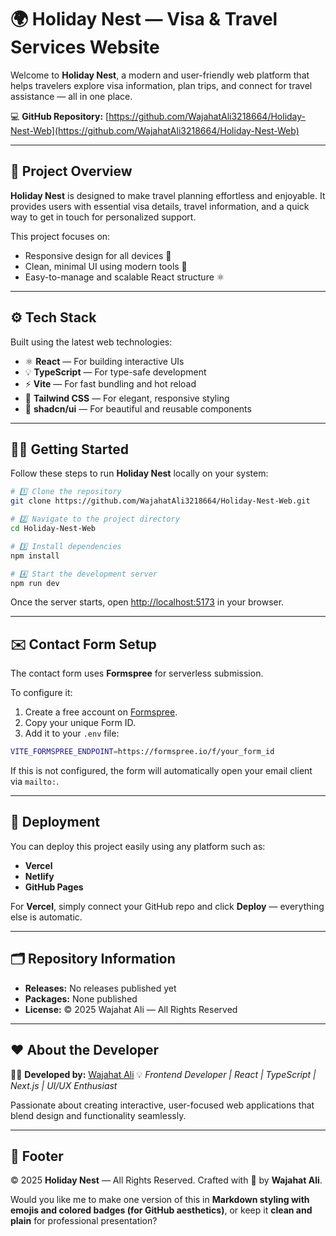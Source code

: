 # 🌍 Holiday Nest — Visa & Travel Services Website

Welcome to **Holiday Nest**, a modern and user-friendly web platform that helps travelers explore visa information, plan trips, and connect for travel assistance — all in one place.

💻 **GitHub Repository:** [https://github.com/WajahatAli3218664/Holiday-Nest-Web](https://github.com/WajahatAli3218664/Holiday-Nest-Web)

---

## 🧾 Project Overview

**Holiday Nest** is designed to make travel planning effortless and enjoyable.
It provides users with essential visa details, travel information, and a quick way to get in touch for personalized support.

This project focuses on:

* Responsive design for all devices 📱
* Clean, minimal UI using modern tools 🎨
* Easy-to-manage and scalable React structure ⚛️

---

## ⚙️ Tech Stack

Built using the latest web technologies:

* ⚛️ **React** — For building interactive UIs
* 💡 **TypeScript** — For type-safe development
* ⚡ **Vite** — For fast bundling and hot reload
* 🎨 **Tailwind CSS** — For elegant, responsive styling
* 🧩 **shadcn/ui** — For beautiful and reusable components

---

## 🧑‍💻 Getting Started

Follow these steps to run **Holiday Nest** locally on your system:

```bash
# 1️⃣ Clone the repository
git clone https://github.com/WajahatAli3218664/Holiday-Nest-Web.git

# 2️⃣ Navigate to the project directory
cd Holiday-Nest-Web

# 3️⃣ Install dependencies
npm install

# 4️⃣ Start the development server
npm run dev
```

Once the server starts, open [http://localhost:5173](http://localhost:5173) in your browser.

---

## ✉️ Contact Form Setup

The contact form uses **Formspree** for serverless submission.

To configure it:

1. Create a free account on [Formspree](https://formspree.io).
2. Copy your unique Form ID.
3. Add it to your `.env` file:

```bash
VITE_FORMSPREE_ENDPOINT=https://formspree.io/f/your_form_id
```

If this is not configured, the form will automatically open your email client via `mailto:`.

---

## 🚀 Deployment

You can deploy this project easily using any platform such as:

* **Vercel**
* **Netlify**
* **GitHub Pages**

For **Vercel**, simply connect your GitHub repo and click **Deploy** — everything else is automatic.

---

## 🗂️ Repository Information

* **Releases:** No releases published yet
* **Packages:** None published
* **License:** © 2025 Wajahat Ali — All Rights Reserved

---

## ❤️ About the Developer

👨‍💻 **Developed by:** [Wajahat Ali](https://github.com/WajahatAli3218664)
💡 *Frontend Developer | React | TypeScript | Next.js | UI/UX Enthusiast*

Passionate about creating interactive, user-focused web applications that blend design and functionality seamlessly.

---

## 🏁 Footer

© 2025 **Holiday Nest** — All Rights Reserved.
Crafted with 💖 by **Wajahat Ali**.


Would you like me to make one version of this in **Markdown styling with emojis and colored badges (for GitHub aesthetics)**, or keep it **clean and plain** for professional presentation?
